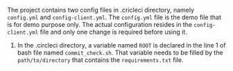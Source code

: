 The project contains two config files in .cricleci directory, namely `config.yml` and `config-client.yml`. The `config.yml` file is the demo file that is for demo purpose only. The actual configuration resides in the `config-client.yml` file and only one change is required before using it.

1. In the .circleci directory, a variable named `ROOT` is declared in the line 1 of bash file named `commit_check.sh`. That variable needs to be filled by the `path/to/directory` that contains the `requirements.txt` file. 
